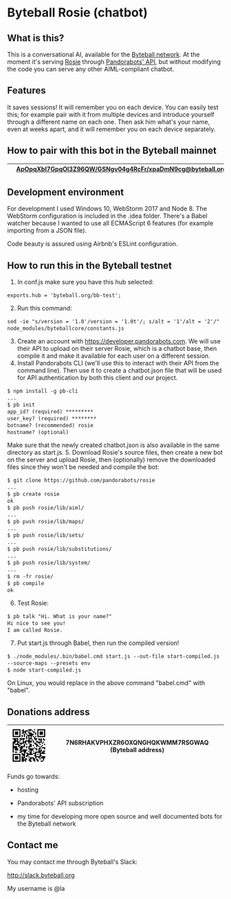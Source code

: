 # Byteball Rosie (chatbot)



## What is this?
This is a conversational AI, available for the [Byteball network](https://byteball.org). At the moment it's serving [Rosie](https://github.com/pandorabots/rosie) through [Pandorabots' API](https://developer.pandorabots.com), but without modifying the code you can serve any other AIML-compliant chatbot.


## Features
It saves sessions! It will remember you on each device. You can easily test this; for example pair with it from multiple devices and introduce yourself through a different name on each one. Then ask him what's your name, even at weeks apart, and it will remember you on each device separately.


## How to pair with this bot in the Byteball mainnet
![ApOpqXbI7GpqOl3Z96QW/GSNgv04g4RcFr/xpaDmN9cg@byteball.org/bb#0000](https://raw.githubusercontent.com/Laurentiu-Andronache/byteball-chatbot-Rosie/master/.idea/mainnetqrcode.png) | [ApOpqXbI7GpqOl3Z96QW/GSNgv04g4RcFr/xpaDmN9cg@byteball.org/bb#0000](byteball:ApOpqXbI7GpqOl3Z96QW/GSNgv04g4RcFr/xpaDmN9cg@byteball.org/bb#0000)
--- | ---


## Development environment

For development I used Windows 10, WebStorm 2017 and Node 8. The WebStorm configuration is included in the .idea folder. There's a Babel watcher because I wanted to use all ECMAScript 6 features (for example importing from a JSON file).

Code beauty is assured using Airbnb's ESLint configuration.

## How to run this in the Byteball testnet

1. In conf.js make sure you have this hub selected:
```
exports.hub = 'byteball.org/bb-test';
```
2. Run this command:
```
sed -ie "s/version = '1.0'/version = '1.0t'/; s/alt = '1'/alt = '2'/" node_modules/byteballcore/constants.js
```
3. Create an account with https://developer.pandorabots.com. We will use their API to upload on their server Rosie, which is a chatbot base, then compile it and make it available for each user on a different session.
4. Install Pandorabots CLI (we'll use this to interact with their API from the command line). Then use it to create a chatbot.json file that will be used for API authentication by both this client and our project.
```
$ npm install -g pb-cli
...
$ pb init
app_id? (required) *********
user_key? (required) ********
botname? (recommended) rosie
hostname? (optional)
```
Make sure that the newly created chatbot.json is also available in the same directory as start.js.
5. Download Rosie's source files, then create a new bot on the server and upload Rosie, then (optionally) remove the downloaded files since they won't be needed and compile the bot:
```
$ git clone https://github.com/pandorabots/rosie
...
$ pb create rosie
ok
$ pb push rosie/lib/aiml/
...
$ pb push rosie/lib/maps/
...
$ pb push rosie/lib/sets/
...
$ pb push rosie/lib/substitutions/
...
$ pb push rosie/lib/system/
...
$ rm -fr rosie/
$ pb compile
ok
```
6. Test Rosie:
```
$ pb talk "Hi. What is your name?"
Hi nice to see you!
I am called Rosie.
```
7. Put start.js through Babel, then run the compiled version!
```
$ ./node_modules/.bin/babel.cmd start.js --out-file start-compiled.js --source-maps --presets env
$ node start-compiled.js
```
On Linux, you would replace in the above command "babel.cmd" with "babel".

## Donations address

![7N6RHAKVPHXZR6OXQNGHQKWMM7RSGWAQ](https://raw.githubusercontent.com/Laurentiu-Andronache/byteball-chatbot-Rosie/master/.idea/myqrcode.png "7N6RHAKVPHXZR6OXQNGHQKWMM7RSGWAQ") | 7N6RHAKVPHXZR6OXQNGHQKWMM7RSGWAQ (Byteball address)
--- | ---

Funds go towards:

* hosting

* Pandorabots' API subscription

* my time for developing more open source and well documented bots for the Byteball network

## Contact me

You may contact me through Byteball's Slack:

http://slack.byteball.org

My username is @la